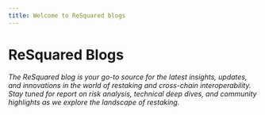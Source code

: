 ```yaml
---
title: Welcome to ReSquared blogs
---
```


# ReSquared Blogs

*The ReSquared blog is your go-to source for the latest insights, updates, and innovations in the world of restaking and cross-chain interoperability. Stay tuned for report on risk analysis, technical deep dives, and community highlights as we explore the landscape of restaking.*